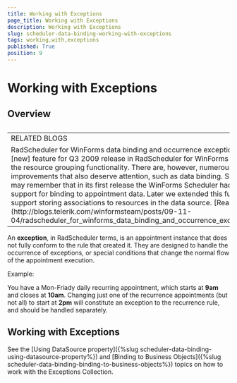 ```yaml
---
title: Working with Exceptions
page_title: Working with Exceptions
description: Working with Exceptions
slug: scheduler-data-binding-working-with-exceptions
tags: working,with,exceptions
published: True
position: 9
---
```


# Working with Exceptions



## Overview

## 
<table><tr><td>RELATED BLOGS</td></tr><tr><td>RadScheduler for WinForms data binding and occurrence exceptionsThe big [new] feature for Q3 2009 release in RadScheduler for WinForms has got to be the resource grouping functionality. There are, however, numerous other improvements that also deserve attention, such as data binding. Some of you may remember that in its first release the WinForms Scheduler had just basic support for binding to appointment data. Later we extended this functionality to support storing associations to resources in the data source. [Read full post ...](http://blogs.telerik.com/winformsteam/posts/09-11-04/radscheduler_for_winforms_data_binding_and_occurrence_exceptions.aspx)</td></tr></table>

An __exception__, in RadScheduler terms, is an appointment instance that does not fully conform to the rule that created it. They are designed to handle the occurrence of exceptions, or special conditions that change the normal flow of the appointment execution.

Example:

You have a Mon-Friady daily recurring appointment, which starts at __9am__ and closes at __10am__. Changing just one of the recurrence appointments (but not all) to start at __2pm__ will constitute an exception to the recurrence rule, and should be handled separately.

## Working with Exceptions

See the [Using DataSource property]({%slug scheduler-data-binding-using-datasource-property%}) and [Binding to Business Objects]({%slug scheduler-data-binding-binding-to-business-objects%}) topics on how to work with the Exceptions Collection.
